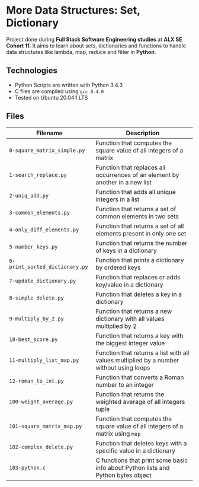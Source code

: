 # More Data Structures: Set, Dictionary

Project done during **Full Stack Software Engineering studies** at **ALX SE Cohort 11**. It aims to learn about sets, dictionaries and functions to handle data structures like lambda, map, reduce and filter in **Python**.

## Technologies
* Python Scripts are written with Python 3.4.3
* C files are compiled using `gcc 9.4.0`
* Tested on Ubuntu 20.04.1 LTS

## Files
| Filename | Description |
| -------- | ----------- |
| `0-square_matrix_simple.py` | Function that computes the square value of all integers of a matrix |
| `1-search_replace.py` | Function that replaces all occurrences of an element by another in a new list |
| `2-uniq_add.py` | Function that adds all unique integers in a list |
| `3-common_elements.py` | Function that returns a set of common elements in two sets |
| `4-only_diff_elements.py` | Function that returns a set of all elements present in only one set |
| `5-number_keys.py` | Function that returns the number of keys in a dictionary |
| `6-print_sorted_dictionary.py` | Function that prints a dictionary by ordered keys |
| `7-update_dictionary.py` | Function that replaces or adds key/value in a dictionary |
| `8-simple_delete.py` | Function that deletes a key in a dictionary |
| `9-multiply_by_2.py` | Function that returns a new dictionary with all values multiplied by 2 |
| `10-best_score.py` | Function that returns a key with the biggest integer value |
| `11-multiply_list_map.py` | Function that returns a list with all values multiplied by a number without using loops |
| `12-roman_to_int.py` | Function that converts a Roman number to an integer |
| `100-weight_average.py` | Function that returns the weighted average of all integers tuple |
| `101-square_matrix_map.py` | Function that computes the square value of all integers of a matrix using `map` |
| `102-complex_delete.py` | Function that deletes keys with a specific value in a dictionary |
| `103-python.c` | C functions that print some basic info about Python lists and Python bytes object |
